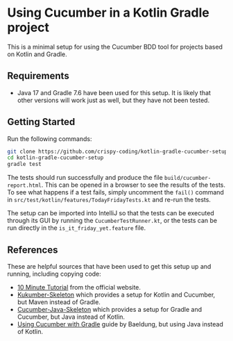 # Using Cucumber in a Kotlin Gradle project

This is a minimal setup for using the Cucumber BDD tool for projects based on Kotlin and Gradle.    



## Requirements

* Java 17 and Gradle 7.6 have been used for this setup. It is likely that other versions will work just as well, but they have not been tested.



## Getting Started

Run the following commands:

```bash
git clone https://github.com/crispy-coding/kotlin-gradle-cucumber-setup.git
cd kotlin-gradle-cucumber-setup
gradle test
```

The tests should run successfully and produce the file `build/cucumber-report.html`. This can be opened in a browser to see the results of the tests. To see what happens if a test fails, simply uncomment the `fail()` command in `src/test/kotlin/features/TodayFridayTests.kt` and re-run the tests.

The setup can be imported into IntelliJ so that the tests can be executed through its GUI by running the `CucumberTestRunner.kt`, or the tests can be run directly in the `is_it_friday_yet.feature` file.



## References

These are helpful sources that have been used to get this setup up and running, including copying code:

* [10 Minute Tutorial](https://cucumber.io/docs/guides/10-minute-tutorial/?lang=java) from the official website.
* [Kukumber-Skeleton](https://github.com/mlvandijk/kukumber-skeleton) which provides a setup for Kotlin and Cucumber, but Maven instead of Gradle.
* [Cucumber-Java-Skeleton](https://github.com/cucumber/cucumber-java-skeleton) which provides a setup for Gradle and Cucumber, but Java instead of Kotlin.
* [Using Cucumber with Gradle](https://www.baeldung.com/java-cucumber-gradle) guide by Baeldung, but using Java instead of Kotlin.